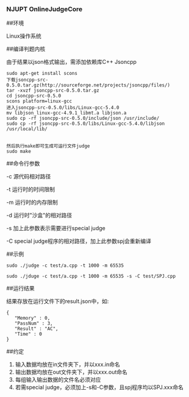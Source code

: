 ### NJUPT OnlineJudgeCore 

##环境

Linux操作系统

##编译判题内核

由于结果以json格式输出，需添加依赖库C++ Jsoncpp

```
sudo apt-get install scons
下载jsoncpp-src-0.5.0.tar.gz(http://sourceforge.net/projects/jsoncpp/files/)
tar -xvzf jsoncpp-src-0.5.0.tar.gz
cd jsoncpp-src-0.5.0
scons platform=linux-gcc
进入jsoncpp-src-0.5.0/libs/Linux-gcc-5.4.0
mv libjson_linux-gcc-4.9.1_libmt.a libjson.a
sudo cp -rf jsoncpp-src-0.5.0/include/json /usr/include/
sudo cp -rf jsoncpp-src-0.5.0/libs/Linux-gcc-5.4.0/libjson /usr/local/lib/


然后执行make即可生成可运行文件judge
sudo make
```

##命令行参数

-c 源代码相对路径

-t 运行时的时间限制

-m 运行时的内存限制

-d 运行时"沙盒"的相对路径

-s 加上此参数表示需要进行special judge

-C special judge程序的相对路径，加上此参数spj会重新编译

##示例

```
sudo ./judge -c test/a.cpp -t 1000 -m 65535
```

```
sudo ./jduge -c test/a.cpp -t 1000 -m 65535 -s -C test/SPJ.cpp
```

##运行结果

结果存放在运行文件下的result.json中，如:

```
{
   "Memory" : 0,
   "PassNum" : 3,
   "Result" : "AC",
   "Time" : 0
}
```
##约定
1) 输入数据均放在in文件夹下，并以xxx.in命名
2) 输出数据均放在out文件夹下，并以xxx.out命名
3) 每组输入输出数据的文件名必须对应
4) 若需special judge，必须加上-s和-C参数，且spj程序均以SPJ.xxx命名

